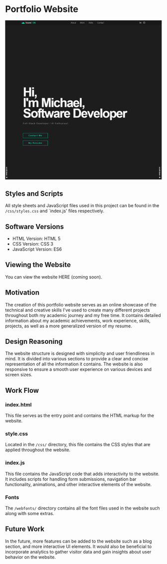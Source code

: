 # Portfolio Website

![Website](https://github.com/Michael-Elrod-dev/Portfolio-Website/blob/main/images/Homepage.png)

## Styles and Scripts
All style sheets and JavaScript files used in this project can be found in the `/css/styles.css` and `index.js' files respectively.

## Software Versions
- HTML Version: HTML 5
- CSS Version: CSS 3
- JavaScript Version: ES6  

## Viewing the Website
You can view the website HERE (coming soon).

## Motivation
The creation of this portfolio website serves as an online showcase of the technical and creative skills I've used to create many different projects throughout both my academic journey and my free time. It contains detailed information about my academic achievements, work experience, skills, projects, as well as a more generalized version of my resume.

## Design Reasoning
The website structure is designed with simplicity and user friendliness in mind. It is divided into various sections to provide a clear and concise representation of all the information it contains. The website is also responsive to ensure a smooth user experience on various devices and screen sizes.

## Work Flow

### index.html
This file serves as the entry point and contains the HTML markup for the website.

### style.css
Located in the `/css/` directory, this file contains the CSS styles that are applied throughout the website.

### index.js
This file contains the JavaScript code that adds interactivity to the website. It includes scripts for handling form submissions, navigation bar functionality, animations, and other interactive elements of the website.

### Fonts
The `/webfonts/` directory contains all the font files used in the website such along with some extras.

## Future Work
In the future, more features can be added to the website such as a blog section, and more interactive UI elements. It would also be beneficial to incorporate analytics to gather visitor data and gain insights about user behavior on the website.
